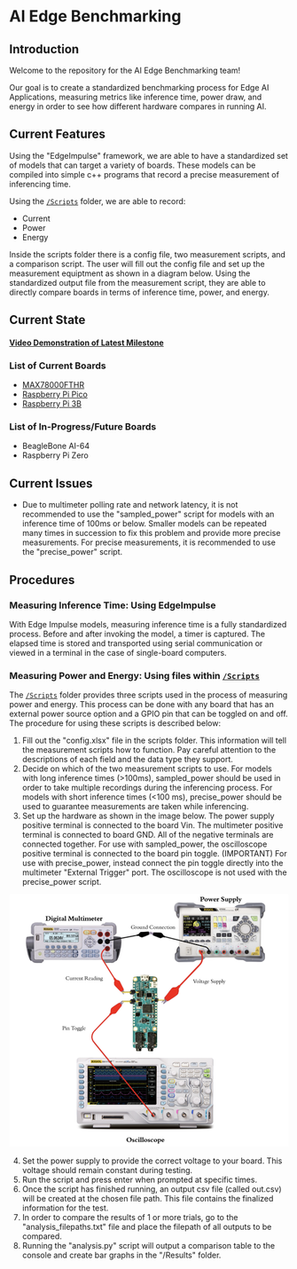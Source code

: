 # AI Edge Benchmarking

## Introduction
Welcome to the repository for the AI Edge Benchmarking team!

Our goal is to create a standardized benchmarking process for Edge AI Applications, measuring metrics like inference time, power draw, and energy in order to see how different hardware compares in running AI.

## Current Features
Using the "EdgeImpulse" framework, we are able to have a standardized set of models that can target a variety of boards. These models can be compiled into simple c++ programs that record a precise measurement of inferencing time.

<html>
  
<div>
  <span>  Using the  </span>
  <a href="./Scripts"><code>/Scripts</code></a> folder, we are able to record: <br>
  <ul>
    <li>Current</li>
    <li>Power</li>
    <li>Energy</li>
  </ul>
</div>
</html>

Inside the scripts folder there is a config file, two measurement scripts, and a comparison script. The user will fill out the config file and set up the measurement equiptment as shown in a diagram below. Using the standardized output file from the measurement script, they are able to directly compare boards in terms of inference time, power, and energy.


<html>
    <h2> Current State </h2>
    <h4>
        <a href = "https://youtu.be/uJIqOznYBQY">
            Video Demonstration of Latest Milestone
        </a>
    </h4>
    <h3> List of Current Boards </h3>
    <ul>
        <li><a href = "/MAX78000_FTHR">MAX78000FTHR</a></li>
        <li><a href = "/RaspberryPi_Pico">Raspberry Pi Pico</a></li>
        <li><a href = "/RaspberryPi_3B">Raspberry Pi 3B</a></li>
    </ul>
    <h3>List of In-Progress/Future Boards</h3>
    <ul>
        <li>BeagleBone AI-64</li>
        <li>Raspberry Pi Zero</li>
    </ul>
</html>

## Current Issues
- Due to multimeter polling rate and network latency, it is not recommended to use the "sampled_power" script for models with an inference time of 100ms or below. Smaller models can be repeated many times in succession to fix this problem and provide more precise measurements. For precise measurements, it is recommended to use the "precise_power" script.

## Procedures
### Measuring Inference Time: Using EdgeImpulse
With Edge Impulse models, measuring inference time is a fully standardized process. Before and after invoking the model, a timer is captured. The elapsed time is stored and transported using serial communication or viewed in a terminal in the case of single-board computers.  

### Measuring Power and Energy: Using files within <a href="./Scripts"><code>/Scripts</code></a>
The <a href="./Scripts"><code>/Scripts</code></a> folder provides three scripts used in the process of measuring power and energy. This process can be done with any board that has an external power source option and a GPIO pin that can be toggled on and off.
The procedure for using these scripts is described below:
1. Fill out the "config.xlsx" file in the scripts folder. This information will tell the measurement scripts how to function. Pay careful attention to the descriptions of each field and the data type they support.
2. Decide on which of the two measurement scripts to use. For models with long inference times (>100ms), sampled_power should be used in order to take multiple recordings during the inferencing process. For models with short inference times (<100 ms), precise_power should be used to guarantee measurements are taken while inferencing.
3. Set up the hardware as shown in the image below. The power supply positive terminal is connected to the board Vin. The multimeter positive terminal is connected to board GND. All of the negative terminals are connected together. For use with sampled_power, the oscilloscope positive terminal is connected to the board pin toggle. (IMPORTANT) For use with precise_power, instead connect the pin toggle directly into the multimeter "External Trigger" port. The oscilloscope is not used with the precise_power script.

![screenshot](Images/setup.png)

4. Set the power supply to provide the correct voltage to your board. This voltage should remain constant during testing.
5. Run the script and press enter when prompted at specific times. 
6. Once the script has finished running, an output csv file (called out.csv) will be created at the chosen file path. This file contains the finalized information for the test.
7. In order to compare the results of 1 or more trials, go to the "analysis_filepaths.txt" file and place the filepath of all outputs to be compared.
8. Running the "analysis.py" script will output a comparison table to the console and create bar graphs in the "/Results" folder.
